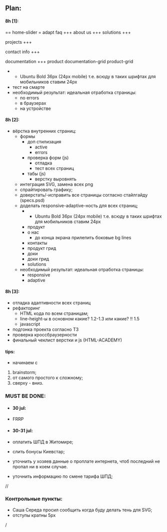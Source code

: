 ## __Plan__:





#### 8h [1]:



== home-slider = adapt
faq +++
about us +++
solutions +++

projects +++

contact info +++

documentation +++
product
documentation-grid
product-grid





  - + Ubuntu Bold 36px (24px mobile) 	т.е. всюду в таких шрифтах для мобильников ставим 24px
 - тест на смарте
- необходимый результат: идеальная отработка страницы:
  - no errors
  - в браузерах
  - на устройстве


#### 8h [2]:
- вёрстка внутренних страниц:
  - формы
    - доп стилизация
      - active
      - errors
    - проверка форм (js)
      - отладка
      - тест всех страниц
    - табы (js)
      - верстку выровнять
  - интеграция SVG, замена всех png
  - спрайтировать графику;
  - доверстать/-исправить все страницы согласно стайлгайду (specs.psd)
  - доделать responsive-adaptive-ность для всех страниц;
    - + Ubuntu Bold 36px (24px mobile) 	т.е. всюду в таких шрифтах для мобильников ставим 24px
    - продукт
    - о нас
      - до конца экрана прилепить боковые bg lines
    - контакты
    - продукт грид
    - доки
    - доки грид
    - solutions
  - необходимый результат: идеальная отработка страницы:
    - responsive
    - adaptive




#### 8h [3]:
- отладка адаптивности всех страниц
- рефакторинг
  - HTML кода по всем страницам;
  - line-height-ы в основном какие? 1.2-1.3 или какие? !! 1.5
  - javascript
- подгонка проекта согласно ТЗ
- проверка кроссбраузерности
- финальный чеклист верстки и js (HTML-ACADEMY)


#### tips:
- начинаем с
 1. brainstorm;
 2. от самого простого к сложному;
 3. сверху - вниз.



### MUST BE DONE:

- #### 30 jul:
 - FRRP

- #### 30-31 jul:
 - оплатить ШПД в Житомире;
 - слить бонусы Киевстар;
 - уточнить у хозяев данные о проплате интернета, чтоб последний не пропал ни в коем случае.
  - уточнить информацию по смене тарифа ШПД;






//




### Контрольные пункты:

  - Саша Середа просил сообщить когда буду делать тень для SVG;
  - отступы кратны 5px



/
